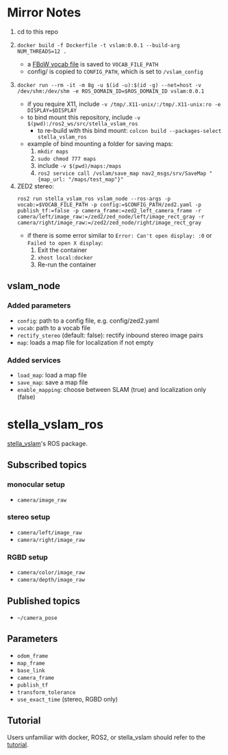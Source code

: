 # Mirror Notes

1. cd to this repo
1. 
    ```
    docker build -f Dockerfile -t vslam:0.0.1 --build-arg NUM_THREADS=12 .
    ```
    - a [FBoW vocab file](https://github.com/stella-cv/FBoW_orb_vocab/blob/main/orb_vocab.fbow) is saved to ```VOCAB_FILE_PATH```
    - config/ is copied to ```CONFIG_PATH```, which is set to ```/vslam_config```
1. 
    ```
    docker run --rm -it -m 8g -u $(id -u):$(id -g) --net=host -v /dev/shm:/dev/shm -e ROS_DOMAIN_ID=$ROS_DOMAIN_ID vslam:0.0.1
    ```
    - if you require X11, include ```-v /tmp/.X11-unix/:/tmp/.X11-unix:ro -e DISPLAY=$DISPLAY```
    - to bind mount this repository, include ```-v $(pwd):/ros2_ws/src/stella_vslam_ros```
        - to re-build with this bind mount: ```colcon build --packages-select stella_vslam_ros```
    - example of bind mounting a folder for saving maps:
        1. ```mkdir maps```
        1. ```sudo chmod 777 maps```
        1. include ```-v $(pwd)/maps:/maps```
        1. ```ros2 service call /vslam/save_map nav2_msgs/srv/SaveMap "{map_url: "/maps/test_map"}"```
1. ZED2 stereo:
    ```
    ros2 run stella_vslam_ros vslam_node --ros-args -p vocab:=$VOCAB_FILE_PATH -p config:=$CONFIG_PATH/zed2.yaml -p publish_tf:=false -p camera_frame:=zed2_left_camera_frame -r camera/left/image_raw:=/zed2/zed_node/left/image_rect_gray -r camera/right/image_raw:=/zed2/zed_node/right/image_rect_gray
    ```
    - if there is some error similar to ```Error: Can't open display: :0``` or ```Failed to open X display```:
        1. Exit the container
        1. ```xhost local:docker```
        1. Re-run the container

## vslam_node
### Added parameters
- ```config```: path to a config file, e.g. config/zed2.yaml
- ```vocab```: path to a vocab file
- ```rectify_stereo``` (default: false): rectify inbound stereo image pairs
- ```map```: loads a map file for localization if not empty

### Added services
- ```load_map```: load a map file
- ```save_map```: save a map file
- ```enable_mapping```: choose between SLAM (true) and localization only (false)



# stella_vslam_ros

[stella_vslam](https://github.com/stella-cv/stella_vslam)'s ROS package.

## Subscribed topics

### monocular setup

- `camera/image_raw`

### stereo setup

- `camera/left/image_raw`
- `camera/right/image_raw`

### RGBD setup

- `camera/color/image_raw`
- `camera/depth/image_raw`

## Published topics

- `~/camera_pose`

## Parameters

- `odom_frame`
- `map_frame`
- `base_link`
- `camera_frame`
- `publish_tf`
- `transform_tolerance`
- `use_exact_time` (stereo, RGBD only)

## Tutorial

Users unfamiliar with docker, ROS2, or stella_vslam should refer to the [tutorial](/doc/tutorial.md).
